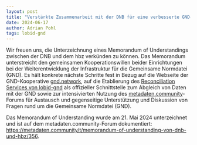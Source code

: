 ```yaml
---
layout: post
title: "Verstärkte Zusammenarbeit mit der DNB für eine verbesserte GND-Infrastruktur"
date: 2024-06-17
author: Adrian Pohl
tags: lobid-gnd
---
```


Wir freuen uns, die Unterzeichnung eines Memorandum of Understandings zwischen der DNB und dem hbz verkünden zu können. Das Memorandum unterstreicht den gemeinsamen Kooperationswillen beider Einrichtungen bei der Weiterentwicklung der Infrastruktur für die Gemeinsame Normdatei (GND). Es hält konkrete nächste Schritte fest in Bezug auf die Webseite der GND-Kooperative [gnd.network](https://gnd.network), auf die Etablierung des [Reconciliation Services von lobid-gnd](https://lobid.org/gnd/reconcile) als offizieller Schnittstelle zum Abgleich von Daten mit der GND sowie zur intensivierten Nutzung des [metadaten.community](https://metadaten.community)-Forums für Austausch und gegenseitige Unterstützung und Diskussion von Fragen rund um die Gemeinsame Normdatei (GND).

Das Memorandum of Understanding wurde am 21. Mai 2024 unterzeichnet und ist auf dem metadaten.community-Forum dokumentiert: https://metadaten.community/t/memorandum-of-understanding-von-dnb-und-hbz/356.
